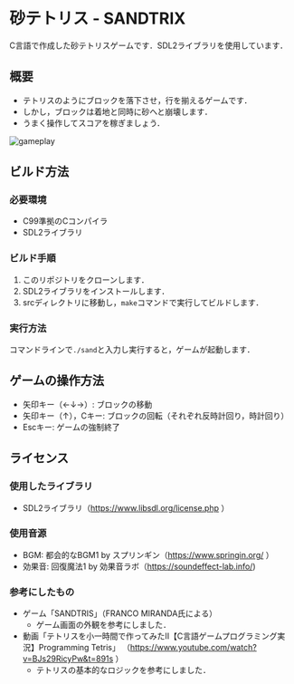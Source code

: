 # 砂テトリス - SANDTRIX

C言語で作成した砂テトリスゲームです．SDL2ライブラリを使用しています．

## 概要

- テトリスのようにブロックを落下させ，行を揃えるゲームです．
- しかし，ブロックは着地と同時に砂へと崩壊します．
- うまく操作してスコアを稼ぎましょう．

![gameplay](https://github.com/user-attachments/assets/6f47e541-251d-420b-b9b4-cee1bdac9fad)

## ビルド方法
### 必要環境

- C99準拠のCコンパイラ
- SDL2ライブラリ

### ビルド手順

1. このリポジトリをクローンします．
2. SDL2ライブラリをインストールします．
3. srcディレクトリに移動し，`make`コマンドで実行してビルドします．

### 実行方法

コマンドラインで`./sand`と入力し実行すると，ゲームが起動します．

## ゲームの操作方法

- 矢印キー（←↓→）: ブロックの移動
- 矢印キー（↑），Cキー: ブロックの回転（それぞれ反時計回り，時計回り）
- Escキー: ゲームの強制終了

## ライセンス

### 使用したライブラリ

- SDL2ライブラリ（https://www.libsdl.org/license.php ）

### 使用音源

- BGM: 都会的なBGM1 by スプリンギン（https://www.springin.org/ ）
- 効果音: 回復魔法1 by 効果音ラボ（https://soundeffect-lab.info/)

### 参考にしたもの

- ゲーム「SANDTRIS」（FRANCO MIRANDA氏による）
    - ゲーム画面の外観を参考にしました．
- 動画「テトリスを小一時間で作ってみたⅡ【C言語ゲームプログラミング実況】Programming Tetris」
（https://www.youtube.com/watch?v=BJs29RicyPw&t=891s ）
    - テトリスの基本的なロジックを参考にしました．
